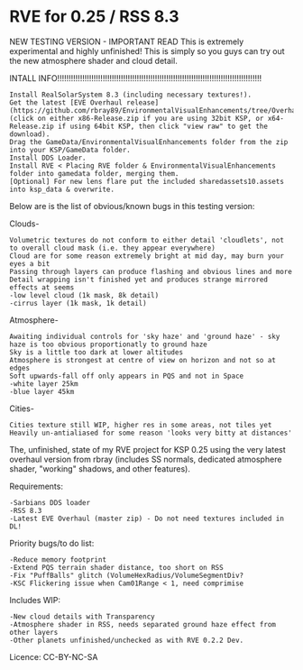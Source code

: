 RVE for 0.25 / RSS 8.3
============

NEW TESTING VERSION - IMPORTANT READ
This is extremely experimental and highly unfinished!
This is simply so you guys can try out the new atmosphere shader and cloud detail.

INTALL INFO!!!!!!!!!!!!!!!!!!!!!!!!!!!!!!!!!!!!!!!!!!!!!!!!!!!!!!!!!!!!!!!!!!!!!!!!!!!!!!!!!!!!!!!!!!

	Install RealSolarSystem 8.3 (including necessary textures!).
	Get the latest [EVE Overhaul release](https://github.com/rbray89/EnvironmentalVisualEnhancements/tree/Overhaul) (click on either x86-Release.zip if you are using 32bit KSP, or x64-Release.zip if using 64bit KSP, then click "view raw" to get the download).
	Drag the GameData/EnvironmentalVisualEnhancements folder from the zip into your KSP/GameData folder.
	Install DDS Loader.
	Install RVE < Placing RVE folder & EnvironmentalVisualEnhancements folder into gamedata folder, merging them.
	[Optional] For new lens flare put the included sharedassets10.assets into ksp_data & overwrite.

Below are is the list of obvious/known bugs in this testing version:

Clouds-

	Volumetric textures do not conform to either detail 'cloudlets', not to overall cloud mask (i.e. they appear everywhere)
	Cloud are for some reason extremely bright at mid day, may burn your eyes a bit
	Passing through layers can produce flashing and obvious lines and more
	Detail wrapping isn't finished yet and produces strange mirrored effects at seems
	-low level cloud (1k mask, 8k detail)
	-cirrus layer (1k mask, 1k detail)

Atmosphere-

	Awaiting individual controls for 'sky haze' and 'ground haze' - sky haze is too obvious proportionatly to ground haze
	Sky is a little too dark at lower altitudes
	Atmosphere is strongest at centre of view on horizon and not so at edges
	Soft upwards-fall off only appears in PQS and not in Space
	-white layer 25km
	-blue layer 45km

Cities-

	Cities texture still WIP, higher res in some areas, not tiles yet
	Heavily un-antialiased for some reason 'looks very bitty at distances'



The, unfinished, state of my RVE project for KSP 0.25 using the very latest overhaul version from rbray (includes SS normals, dedicated atmosphere shader, "working" shadows, and other features).


Requirements:

	-Sarbians DDS loader
 	-RSS 8.3
 	-Latest EVE Overhaul (master zip) - Do not need textures included in DL!

Priority bugs/to do list:

	-Reduce memory footprint
	-Extend PQS terrain shader distance, too short on RSS
	-Fix "PuffBalls" glitch (VolumeHexRadius/VolumeSegmentDiv?
	-KSC Flickering issue when Cam01Range < 1, need comprimise

Includes WIP:

	-New cloud details with Transparency
	-Atmosphere shader in RSS, needs separated ground haze effect from other layers
	-Other planets unfinished/unchecked as with RVE 0.2.2 Dev.


Licence: CC-BY-NC-SA
